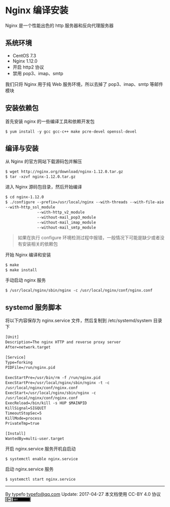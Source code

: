 # Nginx 编译安装

Nginx 是一个性能出色的 http 服务器和反向代理服务器

## 系统环境

- CentOS 7.3
- Nginx 1.12.0
- 开启 http2 协议
- 禁用 pop3、imap、smtp

我们只将 Nginx 用于纯 Web 服务环境，所以去掉了 pop3、imap、smtp 等邮件模块

## 安装依赖包

首先安装 nginx 的一些编译工具和依赖开发包

```
$ yum install -y gcc gcc-c++ make pcre-devel openssl-devel
```

## 编译与安装

从 Nginx 的官方网站下载源码包并解压

```
$ wget http://nginx.org/download/nginx-1.12.0.tar.gz
$ tar -xzvf nginx-1.12.0.tar.gz
```

进入 Nginx 源码包目录，然后开始编译

```
$ cd nginx-1.12.0
$ ./configure --prefix=/usr/local/nginx --with-threads --with-file-aio --with-http_ssl_module
              --with-http_v2_module
              --without-mail_pop3_module
              --without-mail_imap_module
              --without-mail_smtp_module
```

> 如果在执行 configure 环境检测过程中报错，一般情况下可能是缺少或者没有安装相关的依赖包

开始 Nginx 编译和安装

```
$ make
$ make install
```

手动启动 nginx 服务

```
$ /usr/local/nginx/sbin/nginx -c /usr/local/nginx/conf/nginx.conf
```

## systemd 服务脚本

将以下内容保存为 nginx.service 文件，然后复制到 /etc/systemd/system 目录下

```
[Unit]
Description=The nginx HTTP and reverse proxy server
After=network.target

[Service]
Type=forking
PIDFile=/run/nginx.pid

ExecStartPre=/usr/bin/rm -f /run/nginx.pid
ExecStartPre=/usr/local/nginx/sbin/nginx -t -c /usr/local/nginx/conf/nginx.conf
ExecStart=/usr/local/nginx/sbin/nginx -c /usr/local/nginx/conf/nginx.conf
ExecReload=/bin/kill -s HUP $MAINPID
KillSignal=SIGQUIT
TimeoutStopSec=5
KillMode=process
PrivateTmp=true

[Install]
WantedBy=multi-user.target
```

开启 nginx.service 服务开机自启动

```
$ systemctl enable nginx.service
```

启动 nginx.service 服务

```
$ systemctl start nginx.service
```

------------------------------------------------------------------------------------------

By typefo <typefo@qq.com> Update: 2017-04-27 本文档使用 CC-BY 4.0 协议 ![by](../img/by.png)

